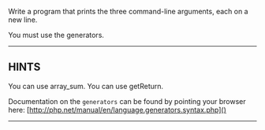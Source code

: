Write a program that prints the three command-line arguments, each on a new line.

You must use the generators.

----------------------------------------------------------------------
## HINTS
You can use array_sum.
You can use getReturn.

Documentation on the `generators` can be found by pointing your browser here:
  [http://php.net/manual/en/language.generators.syntax.php]()

----------------------------------------------------------------------

